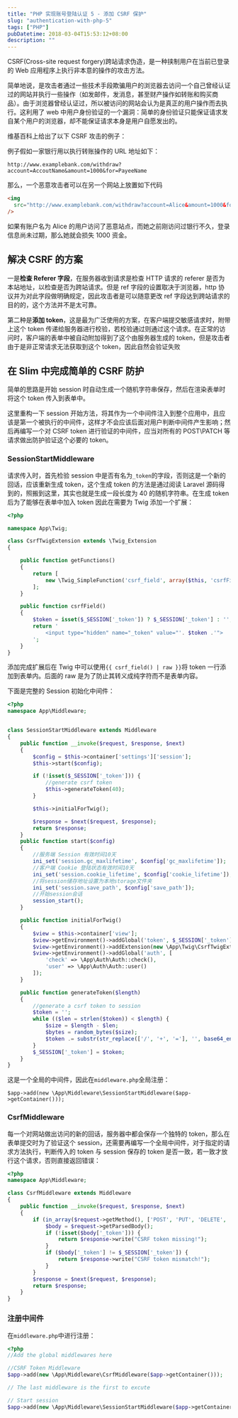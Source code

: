 ```yaml
---
title: "PHP 实现账号登陆认证 5 - 添加 CSRF 保护"
slug: "authentication-with-php-5"
tags: ["PHP"]
pubDatetime: 2018-03-04T15:53:12+08:00
description: ""
---
```


CSRF(Cross-site request forgery)跨站请求伪造，是一种挟制用户在当前已登录的 Web 应用程序上执行非本意的操作的攻击方法。

简单地说，是攻击者通过一些技术手段欺骗用户的浏览器去访问一个自己曾经认证过的网站并执行一些操作（如发邮件，发消息，甚至财产操作如转账和购买商品）。由于浏览器曾经认证过，所以被访问的网站会认为是真正的用户操作而去执行。这利用了 web 中用户身份验证的一个漏洞：简单的身份验证只能保证请求发自某个用户的浏览器，却不能保证请求本身是用户自愿发出的。

维基百科上给出了以下 CSRF 攻击的例子：

例子假如一家银行用以执行转账操作的 URL 地址如下：

```
http://www.examplebank.com/withdraw?account=AccoutName&amount=1000&for=PayeeName
```

那么，一个恶意攻击者可以在另一个网站上放置如下代码

```html
<img
  src="http://www.examplebank.com/withdraw?account=Alice&amount=1000&for=Badman"
/>
```

如果有账户名为 Alice 的用户访问了恶意站点，而她之前刚访问过银行不久，登录信息尚未过期，那么她就会损失 1000 资金。

## 解决 CSRF 的方案

一是**检查 Referer 字段**，在服务器收到请求是检查 HTTP 请求的 referer 是否为本站地址，以检查是否为跨站请求。但是 ref 字段的设置取决于浏览器，http 协议并为对此字段做明确规定，因此攻击者是可以随意更改 ref 字段达到跨站请求的目的的，这个方法并不是太可靠。

第二种是**添加 token**，这是最为广泛使用的方案，在客户端提交敏感请求时，附带上这个 token 传递给服务器进行校验，若校验通过则通过这个请求。在正常的访问时，客户端的表单中被自动附加得到了这个由服务器生成的 token，但是攻击者由于是非正常请求无法获取到这个 token，因此自然会验证失败

## 在 Slim 中完成简单的 CSRF 防护

简单的思路是开始 session 时自动生成一个随机字符串保存，然后在渲染表单时将这个 token 传入到表单中。

这里重构一下 session 开始方法，将其作为一个中间件注入到整个应用中，且应该是第一个被执行的中间件，这样才不会应该后面对用户判断中间件产生影响；然后再编写一个对 CSRF token 进行验证的中间件，应当对所有的 POST\PATCH 等请求做出防护验证这个必要的 token。

### SessionStartMiddleware

请求传入时，首先检验 session 中是否有名为`_token`的字段，否则这是一个新的回话，应该重新生成 token，这个生成 token 的方法是通过阅读 Laravel 源码得到的，照搬到这里，其实也就是生成一段长度为 40 的随机字符串。在生成 token 后为了能够在表单中加入 token 因此在需要为 Twig 添加一个扩展：

```php
<?php

namespace App\Twig;

class CsrfTwigExtension extends \Twig_Extension
{

    public function getFunctions()
    {
        return [
            new \Twig_SimpleFunction('csrf_field', array($this, 'csrfField')),
        ];
    }

    public function csrfField()
    {
        $token = isset($_SESSION['_token']) ? $_SESSION['_token'] : '';
        return '
            <input type="hidden" name="_token" value="'. $token .'">
        ';
    }
}
```

添加完成扩展后在 Twig 中可以使用`{{ csrf_field() | raw }}`将 token 一行添加到表单内。后面的 raw 是为了防止其转义成纯字符而不是表单内容。

下面是完整的 Session 初始化中间件：

```php
<?php
namespace App\Middleware;


class SessionStartMiddleware extends Middleware
{
    public function __invoke($request, $response, $next)
    {
        $config = $this->container['settings']['session'];
        $this->start($config);

        if (!isset($_SESSION['_token'])) {
            //generate csrf token
            $this->generateToken(40);
        }

        $this->initialForTwig();

        $response = $next($request, $response);
        return $response;
    }
    public function start($config)
    {
        //服务端 Session 有效时间10天
        ini_set('session.gc_maxlifetime', $config['gc_maxlifetime']);
        //客户端 Cookie 登陆状态有效时间10天
        ini_set('session.cookie_lifetime', $config['cookie_lifetime']);
        //将session储存地址设置为本地storage文件夹
        ini_set('session.save_path', $config['save_path']);
        //开始session会话
        session_start();
    }

    public function initialForTwig()
    {
        $view = $this->container['view'];
        $view->getEnvironment()->addGlobal('token', $_SESSION['_token']);
        $view->getEnvironment()->addExtension(new \App\Twig\CsrfTwigExtension);
        $view->getEnvironment()->addGlobal('auth', [
            'check' => \App\Auth\Auth::check(),
            'user' => \App\Auth\Auth::user()
        ]);
    }

    public function generateToken($length)
    {
        //generate a csrf token to session
        $token = '';
        while (($len = strlen($token)) < $length) {
            $size = $length - $len;
            $bytes = random_bytes($size);
            $token .= substr(str_replace(['/', '+', '='], '', base64_encode($bytes)), 0, $size);
        }
        $_SESSION['_token'] = $token;
    }
}
```

这是一个全局的中间件，因此在`middleware.php`全局注册：

```
$app->add(new \App\Middleware\SessionStartMiddleware($app->getContainer()));
```

### CsrfMiddleware

每一个对网站做出访问的新的回话，服务器中都会保存一个独特的 token，那么在表单提交时为了验证这个 session，还需要再编写一个全局中间件，对于指定的请求方法执行，判断传入的 token 与 session 保存的 token 是否一致，若一致才放行这个请求，否则直接返回错误：

```php
<?php
namespace App\Middleware;

class CsrfMiddleware extends Middleware
{
    public function __invoke($request, $response, $next)
    {
        if (in_array($request->getMethod(), ['POST', 'PUT', 'DELETE', 'PATCH'])) {
            $body = $request->getParsedBody();
            if (!isset($body['_token'])) {
                return $response->write("CSRF token missing!");
            }
            if ($body['_token'] != $_SESSION['_token']) {
                return $response->write("CSRF token mismatch!");
            }
        }
        $response = $next($request, $response);
        return $response;
    }
}
```

### 注册中间件

在`middleware.php`中进行注册：

```php
<?php
//Add the global middlewares here

//CSRF Token Middleware
$app->add(new \App\Middleware\CsrfMiddleware($app->getContainer()));

// The last middleware is the first to excute

// Start session
$app->add(new \App\Middleware\SessionStartMiddleware($app->getContainer()));
```
